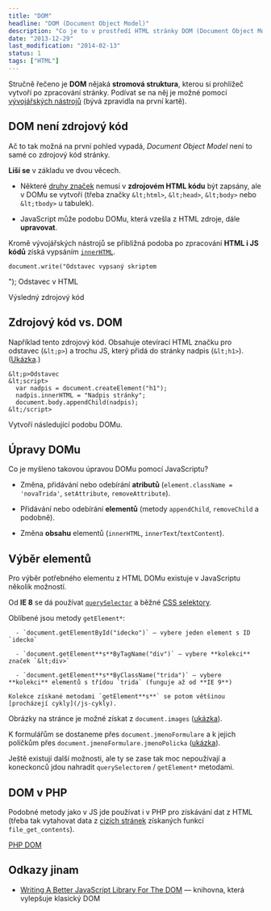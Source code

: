 ```yaml
---
title: "DOM"
headline: "DOM (Document Object Model)"
description: "Co je to v prostředí HTML stránky DOM (Document Object Model) a jak se liší od zdrojového kódu."
date: "2013-12-29"
last_modification: "2014-02-13"
status: 1
tags: ["HTML"]
---
```


Stručně řečeno je **DOM** nějaká **stromová struktura**, kterou si prohlížeč vytvoří po zpracování stránky. Podívat se na něj je možné pomocí [vývojářských nástrojů](/vyvojarske-nastroje) (bývá zpravidla na první kartě).

## DOM není zdrojový kód

Ač to tak možná na první pohled vypadá, *Document Object Model* není to samé co zdrojový kód stránky.

**Liší se** v základu ve dvou věcech.

  - Některé [druhy značek](/html-znacky) nemusí v **zdrojovém HTML kódu** být zapsány, ale v DOMu se vytvoří (třeba značky `&lt;html>`, `&lt;head>`, `&lt;body>` nebo `&lt;tbody>` u tabulek).

  - JavaScript může podobu DOMu, která vzešla z HTML zdroje, dále **upravovat**.

Kromě vývojářských nástrojů se přibližná podoba po zpracování **HTML i JS kódů** získá vypsáním [`innerHTML`](/innerhtml).

    document.write("Odstavec vypsaný skriptem

");
    Odstavec v HTML
    
  Výsledný zdrojový kód

## Zdrojový kód vs. DOM

Například tento zdrojový kód. Obsahuje otevírací HTML značku pro odstavec (`&lt;p>`) a trochu JS, který přidá do stránky nadpis (`&lt;h1>`). ([Ukázka](http://kod.djpw.cz/utbb).)

```
&lt;p>Odstavec
&lt;script>
  var nadpis = document.createElement("h1");
  nadpis.innerHTML = "Nadpis stránky";
  document.body.appendChild(nadpis);
&lt;/script>
```

Vytvoří následující podobu DOMu.

## Úpravy DOMu

Co je myšleno takovou úpravou DOMu pomocí JavaScriptu?

  - Změna, přidávání nebo odebírání **atributů** (`element.className = 'novaTrida'`, `setAttribute`, `removeAttribute`).

  - Přidávání nebo odebírání **elementů** (metody `appendChild`, `removeChild` a podobně).

  - Změna **obsahu** elementů (`innerHTML`, `innerText`/`textContent`).

## Výběr elementů

Pro výběr potřebného elementu z HTML DOMu existuje v JavaScriptu několik možností.

  Od **IE 8** se dá používat [`querySelector`](/queryselector) a běžné [CSS selektory](/css-selektory).

  Oblíbené jsou metody `getElement*`:

      - `document.getElementById("idecko")` — vybere jeden element s ID `idecko`

      - `document.getElement**s**ByTagName("div")` — vybere **kolekci** značek `&lt;div>`

      - `document.getElement**s**ByClassName("trida")` — vybere **kolekci** elementů s třídou `trida` (funguje až od **IE 9**)

    Kolekce získané metodami `getElement**s**` se potom většinou [procházejí cykly](/js-cykly).

  Obrázky na stránce je možné získat z `document.images` ([ukázka](http://kod.djpw.cz/vtbb)).

  K formulářům se dostaneme přes `document.jmenoFormulare` a k jejich políčkům přes `document.jmenoFormulare.jmenoPolicka` ([ukázka](http://kod.djpw.cz/wtbb)).

Ještě existují další možnosti, ale ty se zase tak moc nepoužívají a koneckonců jdou nahradit `querySelectorem` / `getElement*` metodami.

## DOM v PHP

Podobné metody jako v JS jde používat i v PHP pro získávání dat z HTML (třeba tak vytahovat data z [cizích stránek](/stazeni-stranky) získaných funkcí `file_get_contents`).

[PHP DOM](http://cz2.php.net/book.dom)

## Odkazy jinam

  - [Writing A Better JavaScript Library For The DOM](http://coding.smashingmagazine.com/2014/01/13/better-javascript-library-for-the-dom/) — knihovna, která vylepšuje klasický DOM